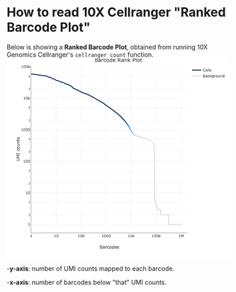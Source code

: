 # How to read 10X Cellranger "Ranked Barcode Plot"
Below is showing a **Ranked Barcode Plot**, obtained from running 10X Genomics Cellranger's `cellranger count` function. 
![example](RankedBarcodePlot.png)

-**y-axis**: number of UMI counts mapped to each barcode.

-**x-axis**: number of barcodes below "that" UMI counts. 

